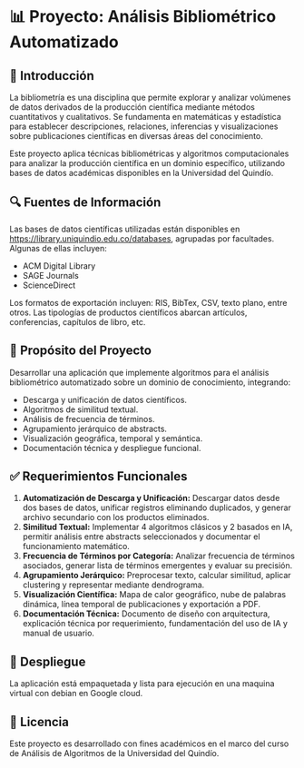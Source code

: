 <!DOCTYPE html>
<html lang="es">
<head>
  <meta charset="UTF-8">
  <title>Proyecto: Análisis Bibliométrico Automatizado</title>
</head>
<body>

  <h1>📊 Proyecto: Análisis Bibliométrico Automatizado</h1>

  <h2>🧠 Introducción</h2>
  <p>
    La bibliometría es una disciplina que permite explorar y analizar volúmenes de datos derivados de la producción científica mediante métodos cuantitativos y cualitativos. Se fundamenta en matemáticas y estadística para establecer descripciones, relaciones, inferencias y visualizaciones sobre publicaciones científicas en diversas áreas del conocimiento.
  </p>
  <p>
    Este proyecto aplica técnicas bibliométricas y algoritmos computacionales para analizar la producción científica en un dominio específico, utilizando bases de datos académicas disponibles en la Universidad del Quindío.
  </p>

  <h2>🔍 Fuentes de Información</h2>
  <p>
    Las bases de datos científicas utilizadas están disponibles en <a href="https://library.uniquindio.edu.co/databases" target="_blank">https://library.uniquindio.edu.co/databases</a>, agrupadas por facultades. Algunas de ellas incluyen:
  </p>
  <ul>
    <li>ACM Digital Library</li>
    <li>SAGE Journals</li>
    <li>ScienceDirect</li>
  </ul>
  <p>
    Los formatos de exportación incluyen: RIS, BibTex, CSV, texto plano, entre otros. Las tipologías de productos científicos abarcan artículos, conferencias, capítulos de libro, etc.
  </p>

  <h2>🎯 Propósito del Proyecto</h2>
  <p>
    Desarrollar una aplicación que implemente algoritmos para el análisis bibliométrico automatizado sobre un dominio de conocimiento, integrando:
  </p>
  <ul>
    <li>Descarga y unificación de datos científicos.</li>
    <li>Algoritmos de similitud textual.</li>
    <li>Análisis de frecuencia de términos.</li>
    <li>Agrupamiento jerárquico de abstracts.</li>
    <li>Visualización geográfica, temporal y semántica.</li>
    <li>Documentación técnica y despliegue funcional.</li>
  </ul>

  <h2>✅ Requerimientos Funcionales</h2>
  <ol>
    <li>
      <strong>Automatización de Descarga y Unificación:</strong> Descargar datos desde dos bases de datos, unificar registros eliminando duplicados, y generar archivo secundario con los productos eliminados.
    </li>
    <li>
      <strong>Similitud Textual:</strong> Implementar 4 algoritmos clásicos y 2 basados en IA, permitir análisis entre abstracts seleccionados y documentar el funcionamiento matemático.
    </li>
    <li>
      <strong>Frecuencia de Términos por Categoría:</strong> Analizar frecuencia de términos asociados, generar lista de términos emergentes y evaluar su precisión.
    </li>
    <li>
      <strong>Agrupamiento Jerárquico:</strong> Preprocesar texto, calcular similitud, aplicar clustering y representar mediante dendrograma.
    </li>
    <li>
      <strong>Visualización Científica:</strong> Mapa de calor geográfico, nube de palabras dinámica, línea temporal de publicaciones y exportación a PDF.
    </li>
    <li>
      <strong>Documentación Técnica:</strong> Documento de diseño con arquitectura, explicación técnica por requerimiento, fundamentación del uso de IA y manual de usuario.
    </li>
  </ol>

  

  <h2>🚀 Despliegue</h2>
  <p>
    La aplicación está empaquetada y lista para ejecución en una maquina virtual con debian en Google cloud.
  </p>

  <h2>📄 Licencia</h2>
  <p>
    Este proyecto es desarrollado con fines académicos en el marco del curso de Análisis de Algoritmos de la Universidad del Quindío.
  </p>

</body>
</html>
